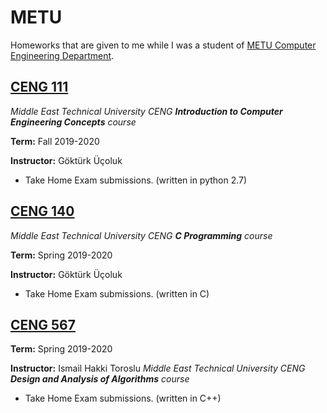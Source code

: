 # METU
Homeworks that are given to me while I was a student of [METU Computer Engineering Department](https://ceng.metu.edu.tr/).
## [CENG 111](https://github.com/e-hengirmen/METU/tree/master/CENG111)
_Middle East Technical University CENG **Introduction to Computer Engineering Concepts** course_

**Term:** Fall 2019-2020

**Instructor:** Göktürk Üçoluk
* Take Home Exam submissions. (written in python 2.7)
## [CENG 140](https://github.com/e-hengirmen/METU/tree/master/CENG140)
_Middle East Technical University CENG **C Programming** course_

**Term:** Spring 2019-2020

**Instructor:** Göktürk Üçoluk
* Take Home Exam submissions. (written in C)
## [CENG 567](https://github.com/e-hengirmen/METU/tree/master/CENG567)

**Term:** Spring 2019-2020

**Instructor:** Ismail Hakki Toroslu
_Middle East Technical University CENG **Design and Analysis of Algorithms** course_
* Take Home Exam submissions. (written in C++)
